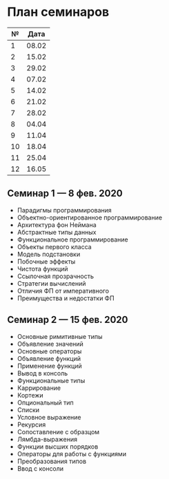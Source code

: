 # План семинаров

| №  | Дата  |
|----|-------|
| 1  | 08.02 |
| 2  | 15.02 |
| 3  | 29.02 |
| 4  | 07.02 |
| 5  | 14.02 |
| 6  | 21.02 |
| 7  | 28.02 |
| 8  | 04.04 | 
| 9  | 11.04 |
| 10 | 18.04 |
| 11 | 25.04 |
| 12 | 16.05 |

## Семинар 1 — 8 фев. 2020

* Парадигмы программирования
* Объектно-ориентированное программирование
* Архитектура фон Неймана
* Абстрактные типы данных
* Функциональное программирование
* Объекты первого класса
* Модель подстановки
* Побочные эффекты
* Чистота функций
* Ссылочная прозрачность
* Стратегии вычислений
* Отличия ФП от императивного
* Преимущества и недостатки ФП

## Семинар 2 — 15 фев. 2020

* Основные римитивные типы
* Объявление значений
* Основные операторы
* Объявление функций
* Применение функций
* Вывод в консоль
* Функциональные типы
* Каррирование
* Кортежи
* Опциональный тип
* Списки
* Условное выражение
* Рекурсия
* Сопоставление с образцом
* Лямбда-выражения
* Функции высших порядков
* Операторы для работы с функциями
* Преобразования типов
* Ввод с консоли
